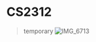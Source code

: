 # CS2312
> temporary 
![IMG_6713](https://github.com/user-attachments/assets/eaa86b91-159f-4d99-8b3c-3b66b80b9b3e)
